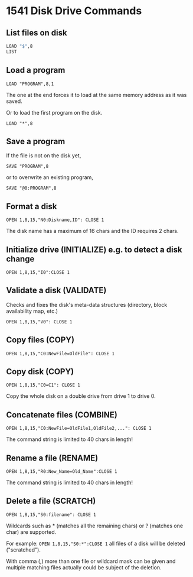 # 1541 Disk Drive Commands

## List files on disk

```sh
LOAD "$",8
LIST
```

## Load a program

`LOAD "PROGRAM",8,1`

The one at the end forces it to load at the same memory address as it was saved.

Or to load the first program on the disk.

`LOAD "*",8`

## Save a program

If the file is not on the disk yet,

`SAVE "PROGRAM",8`

or to overwrite an existing program,

`SAVE "@0:PROGRAM",8`

## Format a disk

`OPEN 1,8,15,"N0:Diskname,ID": CLOSE 1`

The disk name has a maximum of 16 chars and the ID requires 2 chars.

## Initialize drive (INITIALIZE) e.g. to detect a disk change

`OPEN 1,8,15,"I0":CLOSE 1`

## Validate a disk (VALIDATE)

Checks and fixes the disk's meta-data structures (directory, block availability map, etc.)

`OPEN 1,8,15,"V0": CLOSE 1`

## Copy files (COPY)

`OPEN 1,8,15,"C0:NewFile=OldFile": CLOSE 1`

## Copy disk (COPY)

`OPEN 1,8,15,"C0=C1": CLOSE 1`

Copy the whole disk on a double drive from drive 1 to drive 0.

## Concatenate files (COMBINE)

`OPEN 1,8,15,"C0:NewFile=OldFile1,OldFile2,...": CLOSE 1`

The command string is limited to 40 chars in length!

## Rename a file (RENAME)

`OPEN 1,8,15,"R0:New_Name=Old_Name":CLOSE 1`

The command string is limited to 40 chars in length!

## Delete a file (SCRATCH)

`OPEN 1,8,15,"S0:filename": CLOSE 1`

Wildcards such as * (matches all the remaining chars) or ? (matches one char) are supported.

For example: `OPEN 1,8,15,"S0:*":CLOSE 1` all files of a disk will be deleted ("scratched").

With comma (,) more than one file or wildcard mask can be given and multiple matching files actually could be subject of the deletion.
